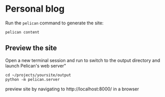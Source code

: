 # Personal blog

Run the `pelican` command to generate the site:

```sh
pelican content
```

## Preview the site
Open a new terminal session and run to switch to the output directory and launch Pelican's web server"

```
cd ~/projects/yoursite/output
python -m pelican.server
```
preview site by navigating to http://localhost:8000/ in a browser
